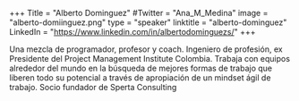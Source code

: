 +++
Title = "Alberto Dominguez"
#Twitter = "Ana_M_Medina"
image = "alberto-domiinguez.png"
type = "speaker"
linktitle = "alberto-dominguez"
LinkedIn = "https://www.linkedin.com/in/albertodominguezs/"
+++

Una mezcla de programador, profesor y coach. Ingeniero de profesión, ex Presidente del Project Management Institute Colombia. Trabaja con equipos alrededor del mundo en la búsqueda de mejores formas de trabajo que liberen todo su potencial a través de apropiación de un mindset ágil de trabajo. Socio fundador de Sperta Consulting



